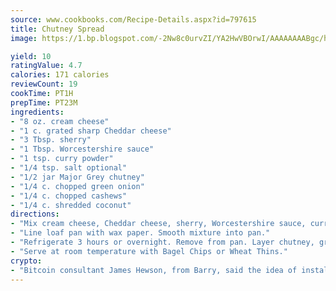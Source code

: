 ```yaml
---
source: www.cookbooks.com/Recipe-Details.aspx?id=797615
title: Chutney Spread
image: https://1.bp.blogspot.com/-2Nw8c0urvZI/YA2HwVBOrwI/AAAAAAAABgc/hcoCuYbLRGghREWYfHLERS8jzKEXzVPXwCLcBGAsYHQ/s154/14.png

yield: 10
ratingValue: 4.7
calories: 171 calories
reviewCount: 19
cookTime: PT1H
prepTime: PT23M
ingredients:
- "8 oz. cream cheese"
- "1 c. grated sharp Cheddar cheese"
- "3 Tbsp. sherry"
- "1 Tbsp. Worcestershire sauce"
- "1 tsp. curry powder"
- "1/4 tsp. salt optional"
- "1/2 jar Major Grey chutney"
- "1/4 c. chopped green onion"
- "1/4 c. chopped cashews"
- "1/4 c. shredded coconut"
directions:
- "Mix cream cheese, Cheddar cheese, sherry, Worcestershire sauce, curry and salt. Blend well."
- "Line loaf pan with wax paper. Smooth mixture into pan."
- "Refrigerate 3 hours or overnight. Remove from pan. Layer chutney, green onion, cashews and coconut."
- "Serve at room temperature with Bagel Chips or Wheat Thins."
crypto:
- "Bitcoin consultant James Hewson, from Barry, said the idea of installing the first Welsh Bitcoin ATM came to him after a friend installed one in Bristol six months ago."
---
```

